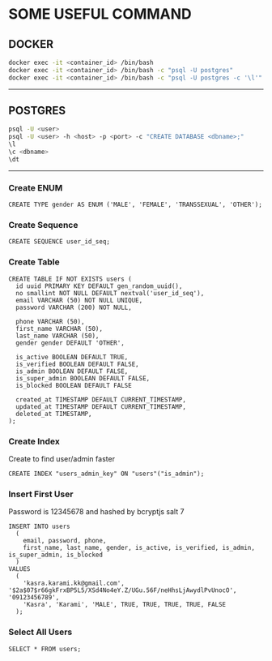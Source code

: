 # SOME USEFUL COMMAND

## DOCKER

```bash
docker exec -it <container_id> /bin/bash
docker exec -it <container_id> /bin/bash -c "psql -U postgres"
docker exec -it <container_id> /bin/bash -c "psql -U postgres -c '\l'"
```

---

## POSTGRES

```bash
psql -U <user>
psql -U <user> -h <host> -p <port> -c "CREATE DATABASE <dbname>;"
\l
\c <dbname>
\dt
```

---

### Create ENUM

```postgres
CREATE TYPE gender AS ENUM ('MALE', 'FEMALE', 'TRANSSEXUAL', 'OTHER');
```

### Create Sequence

```postgres
CREATE SEQUENCE user_id_seq;
```

### Create Table

```postgres
CREATE TABLE IF NOT EXISTS users (
  id uuid PRIMARY KEY DEFAULT gen_random_uuid(),
  no smallint NOT NULL DEFAULT nextval('user_id_seq'),
  email VARCHAR (50) NOT NULL UNIQUE,
  password VARCHAR (200) NOT NULL,

  phone VARCHAR (50),
  first_name VARCHAR (50),
  last_name VARCHAR (50),
  gender gender DEFAULT 'OTHER',

  is_active BOOLEAN DEFAULT TRUE,
  is_verified BOOLEAN DEFAULT FALSE,
  is_admin BOOLEAN DEFAULT FALSE,
  is_super_admin BOOLEAN DEFAULT FALSE,
  is_blocked BOOLEAN DEFAULT FALSE

  created_at TIMESTAMP DEFAULT CURRENT_TIMESTAMP,
  updated_at TIMESTAMP DEFAULT CURRENT_TIMESTAMP,
  deleted_at TIMESTAMP,
);
```

### Create Index

Create to find user/admin faster

```postgres
CREATE INDEX "users_admin_key" ON "users"("is_admin");
```

### Insert First User

Password is 12345678 and hashed by bcryptjs salt 7

```postgres
INSERT INTO users
  (
    email, password, phone,
    first_name, last_name, gender, is_active, is_verified, is_admin, is_super_admin, is_blocked
  )
VALUES
  (
    'kasra.karami.kk@gmail.com', '$2a$07$r66gkFrxBP5L5/XSd4No4eY.Z/UGu.56F/neHhsLjAwydlPvUnocO', '09123456789',
    'Kasra', 'Karami', 'MALE', TRUE, TRUE, TRUE, TRUE, FALSE
  );
```

### Select All Users

```postgres
SELECT * FROM users;
```
